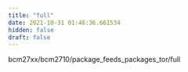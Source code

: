 ```yaml
---
title: "full"
date: 2021-10-31 01:46:36.661534
hidden: false
draft: false
---
```


bcm27xx/bcm2710/package_feeds_packages_tor/full


